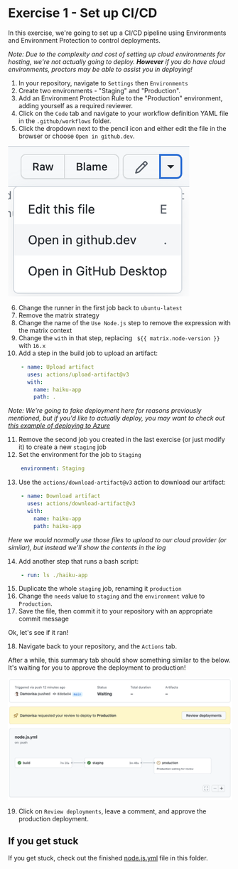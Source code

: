 # Exercise 1 - Set up CI/CD

In this exercise, we're going to set up a CI/CD pipeline using Environments and Environment Protection to control deployments.

_Note: Due to the complexity and cost of setting up cloud environments for hosting, we're not actually going to deploy. **However** if you do have cloud environments, proctors may be able to assist you in deploying!_

1. In your repository, navigate to `Settings` then `Environments`
2. Create two environments - "Staging" and "Production".
3. Add an Environment Protection Rule to the "Production" environment, adding yourself as a required reviewer.
4. Click on the `Code` tab and navigate to your workflow definition YAML file in the `.github/workflows` folder.
5. Click the dropdown next to the pencil icon and either edit the file in the browser or choose `Open in github.dev`.

![edit the yaml](../../images/edit-file-in-github-dev.png)

6. Change the runner in the first job back to `ubuntu-latest`
7. Remove the matrix strategy
8. Change the name of the `Use Node.js` step to remove the expression with the matrix context
9. Change the `with` in that step, replacing ` ${{ matrix.node-version }}` with `16.x`
10. Add a step in the build job to upload an artifact:

```yaml
    - name: Upload artifact
      uses: actions/upload-artifact@v3
      with:
        name: haiku-app
        path: .
```

_Note: We're going to fake deployment here for reasons previously mentioned, but if you'd like to actually deploy, you may want to check out [this example of deploying to Azure](https://github.com/ItalyPaleAle/haikus-for-codespaces/blob/main/.github/workflows/azure-webapps-node.yml)_

11. Remove the second job you created in the last exercise (or just modify it) to create a new `staging` job
12. Set the environment for the job to `Staging`

```yaml
    environment: Staging
```

13. Use the `actions/download-artifact@v3` action to download our artifact:

```yaml
    - name: Download artifact
      uses: actions/download-artifact@v3
      with:
        name: haiku-app
        path: haiku-app
```

_Here we would normally use those files to upload to our cloud provider (or similar), but instead we'll show the contents in the log_

14. Add another step that runs a bash script:

```yaml
    - run: ls ./haiku-app
```

15. Duplicate the whole `staging` job, renaming it `production`
16. Change the `needs` value to `staging` and the `environment` value to `Production`.
17. Save the file, then commit it to your repository with an appropriate commit message

Ok, let's see if it ran!

18. Navigate back to your repository, and the `Actions` tab.

After a while, this summary tab should show something similar to the below. It's waiting for you to approve the deployment to production!

![waiting for approval](../../images/actions-cicd-summary.png)

19. Click on `Review deployments`, leave a comment, and approve the production deployment.

## If you get stuck

If you get stuck, check out the finished [node.js.yml](node.js.yml) file in this folder.
